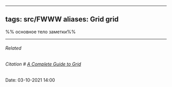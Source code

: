 

---
tags: src/FWWW
aliases: Grid grid
---
%% основное тело заметки%%

---

###### Related 

###### Citation # [A Complete Guide to Grid](https://css-tricks.com/snippets/css/complete-guide-grid/)
Date: 03-10-2021 14:00

